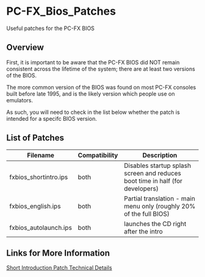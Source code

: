 # PC-FX_Bios_Patches

Useful patches for the PC-FX BIOS

## Overview

First, it is important to be aware that the PC-FX BIOS did NOT
remain consistent across the lifetime of the system; there are
at least two versions of the BIOS.

The more common version of the BIOS was found on most PC-FX consoles
built before late 1995, and is the likely version which people use
on emulators.

As such, you will need to check in the list below whether the patch
is intended for a specifc BIOS version.

## List of Patches

| Filename | Compatibility | Description |
|----------|---------------|-------------|
| fxbios_shortintro.ips | both | Disables startup splash screen and reduces boot time in half (for developers) |
| fxbios_english.ips | both | Partial translation - main menu only (roughly 20% of the full BIOS) |
| fxbios_autolaunch.ips | both | launches the CD right after the intro |

## Links for More Information

[Short Introduction Patch Technical Details](Short_intro_patch.md)
